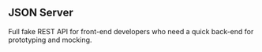 ## JSON Server
Full fake REST API for front-end developers who need a quick back-end for prototyping and mocking.













